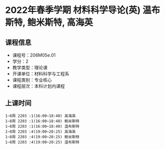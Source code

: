# 2022年春季学期 材料科学导论(英) 温布斯特, 鲍米斯特, 高海英






## 课程信息

- 课程号：206M05e.01
- 学分：2
- 教学类型：理论课
- 开课单位：材料科学与工程系
- 课程类别：专业核心
- 课程层次：本科计划内课程

## 上课时间

```
1~8周 2203 :1(16:00~18:40) 高海英
1~8周 2203 :1(16:00~18:40) 鲍米斯特
1~8周 2203 :1(16:00~18:40) 温布斯特
1~8周 2203 :4(19:00~20:25) 高海英
1~8周 2203 :4(19:00~20:25) 鲍米斯特
1~8周 2203 :4(19:00~20:25) 温布斯特
```

